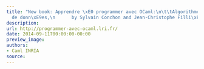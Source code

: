 ```yaml
---
title: "New book: Apprendre \xE0 programmer avec OCaml:\n\t\tAlgorithmes et structures
  de donn\xE9es,\n      by Sylvain Conchon and Jean-Christophe Filli\xE2tre"
description:
url: http://programmer-avec-ocaml.lri.fr/
date: 2014-09-11T00:00:00-00:00
preview_image:
authors:
- Caml INRIA
source:
---
```



